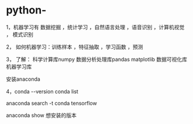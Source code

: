 # python-
1，机器学习有 数据挖掘 ，统计学习 ，自然语言处理 ，语音识别 ，计算机视觉 ， 模式识别

   2，  如何机器学习：训练样本 ，特征抽取 ，学习函数 ，预测

3，
了解：
科学计算库numpy
数据分析处理库pandas
matplotlib 数据可视化库
机器学习库

安装anaconda

4，conda --version
conda list

anaconda search -t conda tensorflow

anaconda show 想安装的版本

